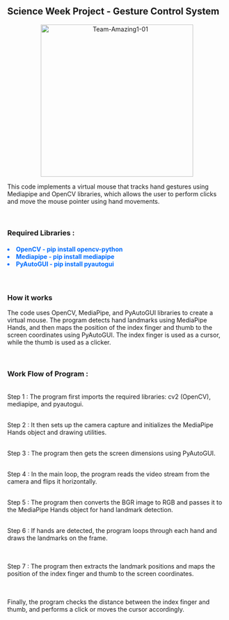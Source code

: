<h2>Science Week Project - Gesture Control System </h2>
   <p align="center"><img width="350" height="auto" src="https://i.ibb.co/tDkDQCC/Team-Amazing1-01.jpg" alt="Team-Amazing1-01" border="0"></p>
<p>This code implements a virtual mouse that tracks hand gestures using Mediapipe and OpenCV libraries, which allows the user to perform clicks and move the mouse pointer using hand movements.</p>

<br/>
<h3>Required Libraries : </h3>
  <h4 style="color:#006cff">
     <li>OpenCV  - pip install opencv-python</li>
     <li>Mediapipe - pip install mediapipe</li>
     <li>PyAutoGUI - pip install pyautogui </li>
  </h4>

<br/>
<h3>How it works</h3>
<p>
   The code uses OpenCV, MediaPipe, and PyAutoGUI libraries to create a virtual mouse.
   The program detects hand landmarks using MediaPipe Hands, and then maps the position of the index finger and thumb to the screen coordinates using PyAutoGUI.
   The index finger is used as a cursor, while the thumb is used as a clicker.
</p>

<br/>
<h3>Work Flow of Program :</h3> 

<br/>Step 1 : The program first imports the required libraries: cv2 (OpenCV), mediapipe, and pyautogui.

<br/>Step 2 : It then sets up the camera capture and initializes the MediaPipe Hands object and drawing utilities.

<br/>Step 3 : The program then gets the screen dimensions using PyAutoGUI.

<br/>Step 4 : In the main loop, the program reads the video stream from the camera and flips it horizontally.

<br/>Step 5 : The program then converts the BGR image to RGB and passes it to the MediaPipe Hands object for hand landmark detection.

<br/>Step 6 : If hands are detected, the program loops through each hand and draws the landmarks on the frame.

<br/><br/>Step 7 : The program then extracts the landmark positions and maps the position of the index finger and thumb to the screen coordinates.

<br/><br/> Finally, the program checks the distance between the index finger and thumb, and performs a click or moves the cursor accordingly.
